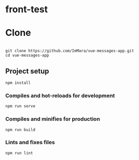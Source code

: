 # front-test

# Clone 
```

git clone https://github.com/ImMara/vue-messages-app.git
cd vue-messages-app
```

## Project setup
```
npm install
```

### Compiles and hot-reloads for development
```
npm run serve
```

### Compiles and minifies for production
```
npm run build
```

### Lints and fixes files
```
npm run lint
```